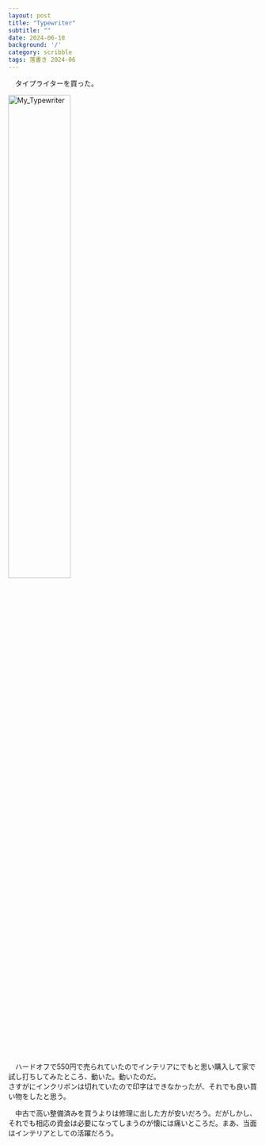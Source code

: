 ```yaml
---
layout: post
title: "Typewriter"
subtitle: ""
date: 2024-06-10
background: '/'
category: scribble
tags: 落書き 2024-06
---
```

<p>&emsp;タイプライターを買った。</p>
<p><img src="/huis/img/shashin/my_typewriter.JPG" alt="My_Typewriter" width="50%" height="50%"><br>
&emsp;ハードオフで550円で売られていたのでインテリアにでもと思い購入して家で試し打ちしてみたところ、動いた。動いたのだ。<br>
さすがにインクリボンは切れていたので印字はできなかったが、それでも良い買い物をしたと思う。
</p>
<p>&emsp;中古で高い整備済みを買うよりは修理に出した方が安いだろう。だがしかし、それでも相応の資金は必要になってしまうのが懐には痛いところだ。まあ、当面はインテリアとしての活躍だろう。</p>

